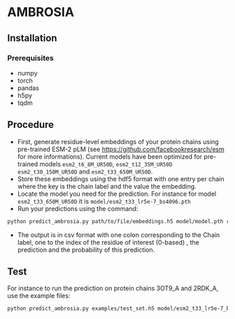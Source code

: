 # AMBROSIA
## Installation
### Prerequisites
- numpy
- torch
- pandas
- h5py
- tqdm
## Procedure
- First, generate residue-level embeddings of your protein chains using pre-trained ESM-2 pLM (see https://github.com/facebookresearch/esm for more informations). Current models have been optimized for pre-trained models `esm2_t6_8M_UR50D`, `esm2_t12_35M_UR50D` `esm2_t30_150M_UR50D` and `esm2_t33_650M_UR50D`. 
- Store these embeddings using the hdf5 format with one entry per chain where the key is the chain label and the value the embedding.
- Locate the model you need for the prediction. For instance for model `esm2_t33_650M_UR50D` it is `model/esm2_t33_lr5e-7_bs4096.pth`
- Run your predictions using the command:
``` bash
python predict_ambrosia.py path/to/file/embeddings.h5 model/model.pth results.csv
```
- The output is in csv format with one colon corresponding to the Chain label, one to the index of the residue of interest (0-based) , the prediction and the probability of this prediction.
## Test
For instance to run the prediction on protein chains 3OT9\_A and 2RDK\_A, use the example files:
``` bash
python predict_ambrosia.py examples/test_set.h5 model/esm2_t33_lr5e-7_bs4096.pth results/test_results.csv
```
